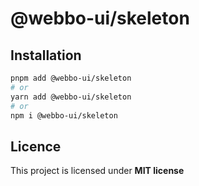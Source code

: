 # @webbo-ui/skeleton



## Installation

```bash
pnpm add @webbo-ui/skeleton
# or
yarn add @webbo-ui/skeleton
# or
npm i @webbo-ui/skeleton
```

## Licence

This project is licensed under **MIT license**